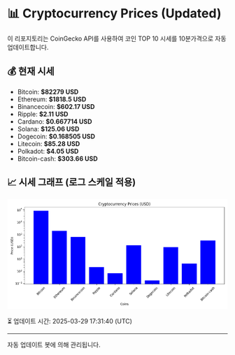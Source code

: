 
# 📊 Cryptocurrency Prices (Updated)

이 리포지토리는 CoinGecko API를 사용하여 코인 TOP 10 시세를 10분가격으로 자동 업데이트합니다.

## 💰 현재 시세
- Bitcoin: **$82279 USD**
- Ethereum: **$1818.5 USD**
- Binancecoin: **$602.17 USD**
- Ripple: **$2.11 USD**
- Cardano: **$0.667714 USD**
- Solana: **$125.06 USD**
- Dogecoin: **$0.168505 USD**
- Litecoin: **$85.28 USD**
- Polkadot: **$4.05 USD**
- Bitcoin-cash: **$303.66 USD**

## 📈 시세 그래프 (로그 스케일 적용)
![Crypto Prices](crypto_prices.png)

⏳ 업데이트 시간: 2025-03-29 17:31:40 (UTC)

---
자동 업데이트 봇에 의해 관리됩니다.
